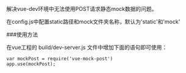 解决vue-dev环境中无法使用POST请求静态mock数据的问题。

在config.js中配置static路径和mock文件夹名称，默认为'static'和'mock'

###使用方法

在vue工程的 build/dev-server.js 文件中增加下面的语句即可使用：
```
var mockPost = require('vue-mock-post')
app.use(mockPost);
```
